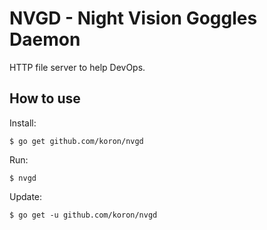 # NVGD - Night Vision Goggles Daemon

HTTP file server to help DevOps.

## How to use

Install:

    $ go get github.com/koron/nvgd

Run:

    $ nvgd

Update:

    $ go get -u github.com/koron/nvgd
